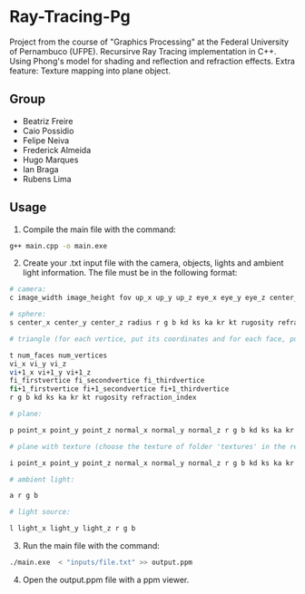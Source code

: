 # Ray-Tracing-Pg

Project from the course of "Graphics Processing" at the Federal University of Pernambuco (UFPE).
Recursirve Ray Tracing implementation in C++. Using Phong's model for shading and reflection and refraction effects.
Extra feature: Texture mapping into plane object.

## Group

- Beatriz Freire
- Caio Possidio
- Felipe Neiva
- Frederick Almeida
- Hugo Marques
- Ian Braga
- Rubens Lima

## Usage

1. Compile the main file with the command:
```bash
g++ main.cpp -o main.exe 

```

2. Create your .txt input file with the camera, objects, lights and ambient light information. The file must be in the following format:

```bash	
# camera: 
c image_width image_height fov up_x up_y up_z eye_x eye_y eye_z center_x center_y center_z max_recursion_level

# sphere:
s center_x center_y center_z radius r g b kd ks ka kr kt rugosity refraction_index

# triangle (for each vertice, put its coordinates and for each face, put the index of its vertices ):

t num_faces num_vertices 
vi_x vi_y vi_z 
vi+1_x vi+1_y vi+1_z 
fi_firstvertice fi_secondvertice fi_thirdvertice 
fi+1_firstvertice fi+1_secondvertice fi+1_thirdvertice
r g b kd ks ka kr kt rugosity refraction_index

# plane:

p point_x point_y point_z normal_x normal_y normal_z r g b kd ks ka kr kt rugosity refraction_index

# plane with texture (choose the texture of folder 'textures' in the render.cpp file):

i point_x point_y point_z normal_x normal_y normal_z r g b kd ks ka kr kt rugosity refraction_index image_path

# ambient light:

a r g b

# light source:

l light_x light_y light_z r g b

```

3. Run the main file with the command:

```bash
./main.exe  < "inputs/file.txt" >> output.ppm

```

4. Open the output.ppm file with a ppm viewer.

